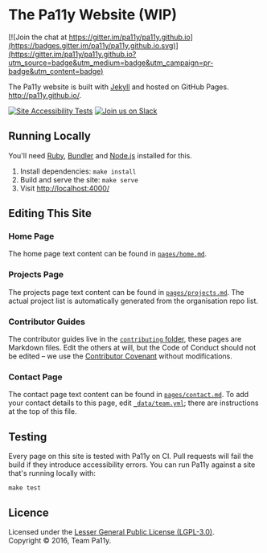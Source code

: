 
The Pa11y Website (WIP)
=======================

[![Join the chat at https://gitter.im/pa11y/pa11y.github.io](https://badges.gitter.im/pa11y/pa11y.github.io.svg)](https://gitter.im/pa11y/pa11y.github.io?utm_source=badge&utm_medium=badge&utm_campaign=pr-badge&utm_content=badge)

The Pa11y website is built with [Jekyll] and hosted on GitHub Pages. <http://pa11y.github.io/>.

[![Site Accessibility Tests](https://img.shields.io/travis/pa11y/pa11y.github.io.svg?label=site%20accessibility%20tests)](https://travis-ci.org/pa11y/pa11y.github.io)
[![Join us on Slack](https://pa11y-slack.herokuapp.com/badge.svg)](https://pa11y-slack.herokuapp.com/)


Running Locally
---------------

You'll need [Ruby], [Bundler] and [Node.js] installed for this.

  1. Install dependencies: `make install`
  2. Build and serve the site: `make serve`
  3. Visit <http://localhost:4000/>


Editing This Site
-----------------

### Home Page

The home page text content can be found in [`pages/home.md`](pages/home.md).

### Projects Page

The projects page text content can be found in [`pages/projects.md`](pages/projects.md). The actual project list is automatically generated from the organisation repo list.

### Contributor Guides

The contributor guides live in the [`contributing` folder](contributing), these pages are Markdown files. Edit the others at will, but the Code of Conduct should not be edited – we use the [Contributor Covenant][contributor-covenant] without modifications.

### Contact Page

The contact page text content can be found in [`pages/contact.md`](pages/contact.md). To add your contact details to this page, edit [`_data/team.yml`](_data/team.yml); there are instructions at the top of this file.


Testing
-------

Every page on this site is tested with Pa11y on CI. Pull requests will fail the build if they introduce accessibility errors. You can run Pa11y against a site that's running locally with:

```
make test
```


Licence
-------

Licensed under the [Lesser General Public License (LGPL-3.0)](LICENSE).  
Copyright &copy; 2016, Team Pa11y.



[bundler]: http://bundler.io/
[contributor-covenant]: http://contributor-covenant.org
[jekyll]: http://jekyllrb.com/
[node.js]: https://nodejs.org/
[ruby]: https://www.ruby-lang.org/en/
